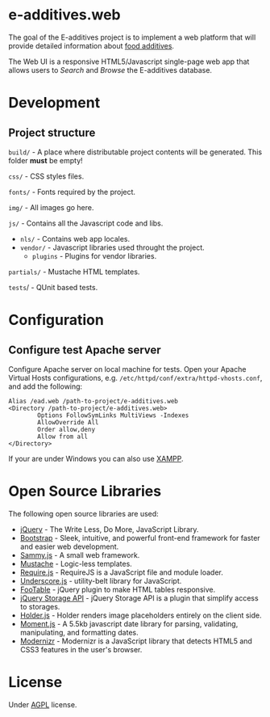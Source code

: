 e-additives.web
===============

The goal of the E-additives project is to implement a web platform that will provide detailed information about [food additives](http://en.wikipedia.org/wiki/Food_additive).

The Web UI is a responsive HTML5/Javascript single-page web app that allows users to *Search* and *Browse* the E-additives database.

# Development

## Project structure

`build/` - A place where distributable project contents will be generated. This folder **must** be empty!

`css/` - CSS styles files. 

`fonts/` - Fonts required by the project.

`img/` - All images go here.

`js/` - Contains all the Javascript code and libs.
  * `nls/` - Contains web app locales.
  * `vendor/` - Javascript libraries used throught the project.
    - `plugins` - Plugins for vendor libraries.

`partials/` - Mustache HTML templates.

`tests`/ - QUnit based tests.

# Configuration

## Configure test Apache server

Configure Apache server on local machine for tests. Open your Apache Virtual Hosts configurations, e.g. `/etc/httpd/conf/extra/httpd-vhosts.conf`, and add the following:

    Alias /ead.web /path-to-project/e-additives.web
    <Directory /path-to-project/e-additives.web>
            Options FollowSymLinks MultiViews -Indexes
            AllowOverride All
            Order allow,deny
            Allow from all
    </Directory>
		
If your are under Windows you can also use [XAMPP](http://www.apachefriends.org/en/xampp.html).

# Open Source Libraries
The following open source libraries are used:

  * [jQuery](http://jquery.com/) - The Write Less, Do More, JavaScript Library.
  * [Bootstrap](http://twitter.github.com/bootstrap/) - Sleek, intuitive, and powerful front-end framework for faster and easier web development.
  * [Sammy.js](http://sammyjs.org/) - A small web framework. 
  * [Mustache](http://mustache.github.io/) - Logic-less templates.
  * [Require.js](http://requirejs.org/) - RequireJS is a JavaScript file and module loader.
  * [Underscore.js](http://underscorejs.org/) - utility-belt library for JavaScript.
  * [FooTable](https://github.com/bradvin/FooTable) - jQuery plugin to make HTML tables responsive.
  * [jQuery Storage API](https://github.com/julien-maurel/jQuery-Storage-API) - jQuery Storage API is a plugin that simplify access to storages.
  * [Holder.js](http://imsky.github.com/holder/) - Holder renders image placeholders entirely on the client side.  
  * [Moment.js](http://momentjs.com/) - A 5.5kb javascript date library for parsing, validating, manipulating, and formatting dates.
  * [Modernizr](http://modernizr.com/) - Modernizr is a JavaScript library that detects HTML5 and CSS3 features in the user's browser.

# License

Under [AGPL](LICENSE) license.

